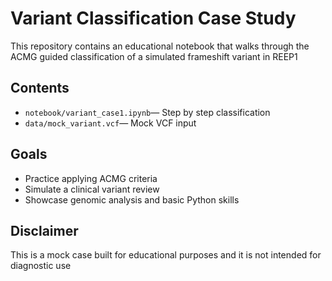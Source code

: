 # Variant Classification Case Study

This repository contains an educational notebook that walks through the ACMG guided classification of a simulated frameshift variant in REEP1

## Contents
- `notebook/variant_case1.ipynb`— Step by step classification
- `data/mock_variant.vcf`— Mock VCF input

## Goals
- Practice applying ACMG criteria
- Simulate a clinical variant review
- Showcase genomic analysis and basic Python skills

## Disclaimer
This is a mock case built for educational purposes and it is not intended for diagnostic use
